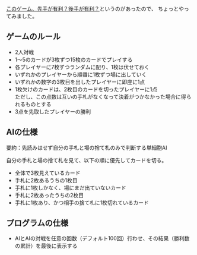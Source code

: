 [このゲーム、先手が有利？後手が有利？](http://qiita.com/h_hiro_/items/eaa640c89f001ead9f50)というのがあったので、
ちょっとやってみました。

## ゲームのルール

* 2人対戦
* 1～5のカードが3枚ずつ15枚のカードでプレイする
* 各プレイヤーに7枚ずつランダムに配り、1枚は伏せておく
* いずれかのプレイヤーから順番に1枚ずつ場に出していく
* いずれかの数字の3枚目を出したプレイヤーに即座に1点  
* 1枚欠けのカードは、2枚目のカードを切ったプレイヤーに1点  
  ただし、この点数は互いの手札がなくなって決着がつかなかった場合に得られるものとする
* 3点を先取したプレイヤーの勝利

## AIの仕様

要約：先読みはせず自分の手札と場の捨て札のみで判断する単細胞AI

自分の手札と場の捨て札を見て、以下の順に優先してカードを切る。

* 全体で3枚見えているカード
* 手札に2枚あるうちの1枚目
* 手札に1枚しかなく、場にまだ出ていないカード
* 手札に2枚あったうちの2枚目
* 手札に1枚あり、かつ相手の捨て札に1枚切れているカード

## プログラムの仕様

* AIとAIの対戦を任意の回数（デフォルト100回）行わせ、その結果（勝利数の累計）を最後に表示する
